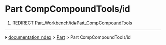 # Part CompCompoundTools/id
1.  REDIRECT [Part_Workbench/id#Part_CompCompoundTools](Part_Workbench/id#Part_CompCompoundTools.md)



---
⏵ [documentation index](../README.md) > [Part](Part_Workbench.md) > Part CompCompoundTools/id

